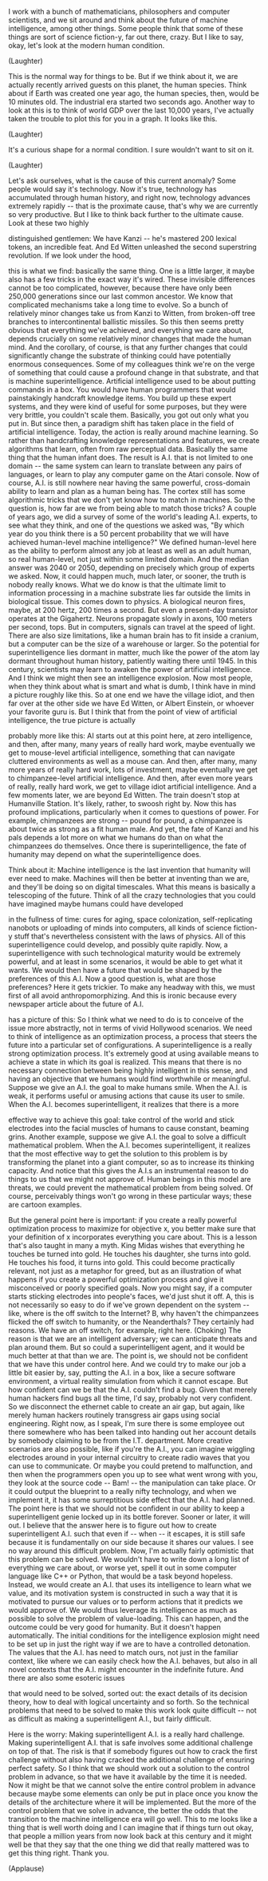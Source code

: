 
I work with a bunch of mathematicians,
philosophers and computer scientists,
and we sit around and think about
the future of machine intelligence,
among other things.
Some people think that some of these
things are sort of science fiction-y,
far out there, crazy.
But I like to say,
okay, let&#39;s look at the modern
human condition.

(Laughter)

This is the normal way for things to be.
But if we think about it,
we are actually recently arrived
guests on this planet,
the human species.
Think about if Earth
was created one year ago,
the human species, then, 
would be 10 minutes old.
The industrial era started
two seconds ago.
Another way to look at this is to think of
world GDP over the last 10,000 years,
I&#39;ve actually taken the trouble
to plot this for you in a graph.
It looks like this.

(Laughter)

It&#39;s a curious shape
for a normal condition.
I sure wouldn&#39;t want to sit on it.

(Laughter)

Let&#39;s ask ourselves, what is the cause
of this current anomaly?
Some people would say it&#39;s technology.
Now it&#39;s true, technology has accumulated
through human history,
and right now, technology
advances extremely rapidly --
that is the proximate cause,
that&#39;s why we are currently 
so very productive.
But I like to think back further 
to the ultimate cause.
Look at these two highly

distinguished gentlemen:
We have Kanzi --
he&#39;s mastered 200 lexical
tokens, an incredible feat.
And Ed Witten unleashed the second
superstring revolution.
If we look under the hood, 

this is what we find:
basically the same thing.
One is a little larger,
it maybe also has a few tricks
in the exact way it&#39;s wired.
These invisible differences cannot
be too complicated, however,
because there have only
been 250,000 generations
since our last common ancestor.
We know that complicated mechanisms
take a long time to evolve.
So a bunch of relatively minor changes
take us from Kanzi to Witten,
from broken-off tree branches
to intercontinental ballistic missiles.
So this then seems pretty obvious
that everything we&#39;ve achieved,
and everything we care about,
depends crucially on some relatively minor
changes that made the human mind.
And the corollary, of course,
is that any further changes
that could significantly change
the substrate of thinking
could have potentially 
enormous consequences.
Some of my colleagues 
think we&#39;re on the verge
of something that could cause
a profound change in that substrate,
and that is machine superintelligence.
Artificial intelligence used to be
about putting commands in a box.
You would have human programmers
that would painstakingly 
handcraft knowledge items.
You build up these expert systems,
and they were kind of useful 
for some purposes,
but they were very brittle,
you couldn&#39;t scale them.
Basically, you got out only
what you put in.
But since then,
a paradigm shift has taken place
in the field of artificial intelligence.
Today, the action is really 
around machine learning.
So rather than handcrafting knowledge
representations and features,
we create algorithms that learn,
often from raw perceptual data.
Basically the same thing
that the human infant does.
The result is A.I. that is not
limited to one domain --
the same system can learn to translate 
between any pairs of languages,
or learn to play any computer game
on the Atari console.
Now of course,
A.I. is still nowhere near having
the same powerful, cross-domain
ability to learn and plan
as a human being has.
The cortex still has some 
algorithmic tricks
that we don&#39;t yet know
how to match in machines.
So the question is,
how far are we from being able
to match those tricks?
A couple of years ago,
we did a survey of some of the world&#39;s 
leading A.I. experts,
to see what they think,
and one of the questions we asked was,
&quot;By which year do you think
there is a 50 percent probability
that we will have achieved 
human-level machine intelligence?&quot;
We defined human-level here 
as the ability to perform
almost any job at least as well
as an adult human,
so real human-level, not just
within some limited domain.
And the median answer was 2040 or 2050,
depending on precisely which 
group of experts we asked.
Now, it could happen much,
much later, or sooner,
the truth is nobody really knows.
What we do know is that the ultimate 
limit to information processing
in a machine substrate lies far outside 
the limits in biological tissue.
This comes down to physics.
A biological neuron fires, maybe, 
at 200 hertz, 200 times a second.
But even a present-day transistor
operates at the Gigahertz.
Neurons propagate slowly in axons,
100 meters per second, tops.
But in computers, signals can travel
at the speed of light.
There are also size limitations,
like a human brain has 
to fit inside a cranium,
but a computer can be the size
of a warehouse or larger.
So the potential for superintelligence 
lies dormant in matter,
much like the power of the atom 
lay dormant throughout human history,
patiently waiting there until 1945.
In this century,
scientists may learn to awaken
the power of artificial intelligence.
And I think we might then see
an intelligence explosion.
Now most people, when they think
about what is smart and what is dumb,
I think have in mind a picture
roughly like this.
So at one end we have the village idiot,
and then far over at the other side
we have Ed Witten, or Albert Einstein,
or whoever your favorite guru is.
But I think that from the point of view
of artificial intelligence,
the true picture is actually

probably more like this:
AI starts out at this point here,
at zero intelligence,
and then, after many, many 
years of really hard work,
maybe eventually we get to
mouse-level artificial intelligence,
something that can navigate 
cluttered environments
as well as a mouse can.
And then, after many, many more years
of really hard work, lots of investment,
maybe eventually we get to
chimpanzee-level artificial intelligence.
And then, after even more years 
of really, really hard work,
we get to village idiot 
artificial intelligence.
And a few moments later, 
we are beyond Ed Witten.
The train doesn&#39;t stop
at Humanville Station.
It&#39;s likely, rather, to swoosh right by.
Now this has profound implications,
particularly when it comes 
to questions of power.
For example, chimpanzees are strong --
pound for pound, a chimpanzee is about
twice as strong as a fit human male.
And yet, the fate of Kanzi 
and his pals depends a lot more
on what we humans do than on
what the chimpanzees do themselves.
Once there is superintelligence,
the fate of humanity may depend
on what the superintelligence does.

Think about it:
Machine intelligence is the last invention
that humanity will ever need to make.
Machines will then be better 
at inventing than we are,
and they&#39;ll be doing so 
on digital timescales.
What this means is basically
a telescoping of the future.
Think of all the crazy technologies 
that you could have imagined
maybe humans could have developed

in the fullness of time:
cures for aging, space colonization,
self-replicating nanobots or uploading
of minds into computers,
all kinds of science fiction-y stuff
that&#39;s nevertheless consistent 
with the laws of physics.
All of this superintelligence could 
develop, and possibly quite rapidly.
Now, a superintelligence with such 
technological maturity
would be extremely powerful,
and at least in some scenarios,
it would be able to get what it wants.
We would then have a future that would
be shaped by the preferences of this A.I.
Now a good question is,
what are those preferences?
Here it gets trickier.
To make any headway with this,
we must first of all
avoid anthropomorphizing.
And this is ironic because 
every newspaper article
about the future of A.I.

has a picture of this:
So I think what we need to do is
to conceive of the issue more abstractly,
not in terms of vivid Hollywood scenarios.
We need to think of intelligence 
as an optimization process,
a process that steers the future
into a particular set of configurations.
A superintelligence is
a really strong optimization process.
It&#39;s extremely good at using 
available means to achieve a state
in which its goal is realized.
This means that there is no necessary
connection between
being highly intelligent in this sense,
and having an objective that we humans
would find worthwhile or meaningful.
Suppose we give an A.I. the goal 
to make humans smile.
When the A.I. is weak, it performs useful
or amusing actions
that cause its user to smile.
When the A.I. becomes superintelligent,
it realizes that there is a more

effective way to achieve this goal:
take control of the world
and stick electrodes into the facial
muscles of humans
to cause constant, beaming grins.
Another example,
suppose we give A.I. the goal to solve
a difficult mathematical problem.
When the A.I. becomes superintelligent,
it realizes that the most effective way 
to get the solution to this problem
is by transforming the planet
into a giant computer,
so as to increase its thinking capacity.
And notice that this gives the A.I.s
an instrumental reason
to do things to us that we
might not approve of.
Human beings in this model are threats,
we could prevent the mathematical
problem from being solved.
Of course, perceivably things won&#39;t 
go wrong in these particular ways;
these are cartoon examples.

But the general point here is important:
if you create a really powerful
optimization process
to maximize for objective x,
you better make sure 
that your definition of x
incorporates everything you care about.
This is a lesson that&#39;s also taught
in many a myth.
King Midas wishes that everything
he touches be turned into gold.
He touches his daughter, 
she turns into gold.
He touches his food, it turns into gold.
This could become practically relevant,
not just as a metaphor for greed,
but as an illustration of what happens
if you create a powerful
optimization process
and give it misconceived 
or poorly specified goals.
Now you might say, if a computer starts
sticking electrodes into people&#39;s faces,
we&#39;d just shut it off.
A, this is not necessarily so easy to do
if we&#39;ve grown dependent on the system --
like, where is the off switch 
to the Internet?
B, why haven&#39;t the chimpanzees
flicked the off switch to humanity,
or the Neanderthals?
They certainly had reasons.
We have an off switch, 
for example, right here.
(Choking)
The reason is that we are 
an intelligent adversary;
we can anticipate threats 
and plan around them.
But so could a superintelligent agent,
and it would be much better 
at that than we are.
The point is, we should not be confident
that we have this under control here.
And we could try to make our job
a little bit easier by, say,
putting the A.I. in a box,
like a secure software environment,
a virtual reality simulation
from which it cannot escape.
But how confident can we be that
the A.I. couldn&#39;t find a bug.
Given that merely human hackers
find bugs all the time,
I&#39;d say, probably not very confident.
So we disconnect the ethernet cable
to create an air gap,
but again, like merely human hackers
routinely transgress air gaps
using social engineering.
Right now, as I speak,
I&#39;m sure there is some employee
out there somewhere
who has been talked into handing out 
her account details
by somebody claiming to be
from the I.T. department.
More creative scenarios are also possible,
like if you&#39;re the A.I.,
you can imagine wiggling electrodes
around in your internal circuitry
to create radio waves that you
can use to communicate.
Or maybe you could pretend to malfunction,
and then when the programmers open
you up to see what went wrong with you,
they look at the source code -- Bam! --
the manipulation can take place.
Or it could output the blueprint
to a really nifty technology,
and when we implement it,
it has some surreptitious side effect
that the A.I. had planned.
The point here is that we should 
not be confident in our ability
to keep a superintelligent genie
locked up in its bottle forever.
Sooner or later, it will out.
I believe that the answer here
is to figure out
how to create superintelligent A.I.
such that even if -- when -- it escapes,
it is still safe because it is
fundamentally on our side
because it shares our values.
I see no way around 
this difficult problem.
Now, I&#39;m actually fairly optimistic
that this problem can be solved.
We wouldn&#39;t have to write down 
a long list of everything we care about,
or worse yet, spell it out 
in some computer language
like C++ or Python,
that would be a task beyond hopeless.
Instead, we would create an A.I.
that uses its intelligence
to learn what we value,
and its motivation system is constructed
in such a way that it is motivated
to pursue our values or to perform actions
that it predicts we would approve of.
We would thus leverage 
its intelligence as much as possible
to solve the problem of value-loading.
This can happen,
and the outcome could be 
very good for humanity.
But it doesn&#39;t happen automatically.
The initial conditions 
for the intelligence explosion
might need to be set up 
in just the right way
if we are to have a controlled detonation.
The values that the A.I. has
need to match ours,
not just in the familiar context,
like where we can easily check
how the A.I. behaves,
but also in all novel contexts
that the A.I. might encounter
in the indefinite future.
And there are also some esoteric issues

that would need to be solved, sorted out:
the exact details of its decision theory,
how to deal with logical
uncertainty and so forth.
So the technical problems that need
to be solved to make this work
look quite difficult --
not as difficult as making 
a superintelligent A.I.,
but fairly difficult.

Here is the worry:
Making superintelligent A.I.
is a really hard challenge.
Making superintelligent A.I. that is safe
involves some additional 
challenge on top of that.
The risk is that if somebody figures out
how to crack the first challenge
without also having cracked 
the additional challenge
of ensuring perfect safety.
So I think that we should
work out a solution
to the control problem in advance,
so that we have it available 
by the time it is needed.
Now it might be that we cannot solve
the entire control problem in advance
because maybe some elements
can only be put in place
once you know the details of the 
architecture where it will be implemented.
But the more of the control problem
that we solve in advance,
the better the odds that the transition
to the machine intelligence era
will go well.
This to me looks like a thing
that is well worth doing
and I can imagine that if 
things turn out okay,
that people a million years from now
look back at this century
and it might well be that they say that
the one thing we did that really mattered
was to get this thing right.
Thank you.

(Applause)

